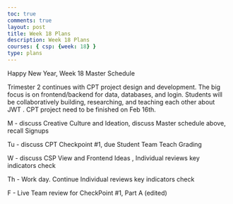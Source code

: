```yaml
---
toc: true
comments: true
layout: post
title: Week 18 Plans
description: Week 18 Plans
courses: { csp: {week: 18} }
type: plans
---
```


Happy New Year, Week 18 Master Schedule

Trimester 2 continues with CPT project design and development. The big focus is on frontend/backend for data, databases, and login.  Students will be collaboratively building, researching, and teaching each other about JWT .   CPT project need to be finished on Feb 16th.

M - discuss Creative Culture and Ideation, discuss Master schedule above, recall Signups

Tu - discuss CPT Checkpoint #1, due Student Team Teach Grading

W - discuss CSP View and Frontend Ideas ,  Individual reviews key indicators check

Th - Work day.  Continue Individual reviews key indicators check

F - Live Team review for CheckPoint #1, Part A (edited) 